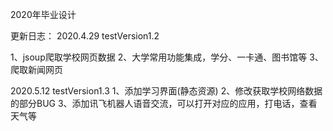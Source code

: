 2020年毕业设计

更新日志：
2020.4.29 testVersion1.2

1、jsoup爬取学校网页数据
2、大学常用功能集成，学分、一卡通、图书馆等
3、爬取新闻网页

2020.5.12 testVersion1.3
1、添加学习界面(静态资源)
2、修改获取学校网络数据的部分BUG
3、添加讯飞机器人语音交流，可以打开对应的应用，打电话，查看天气等
